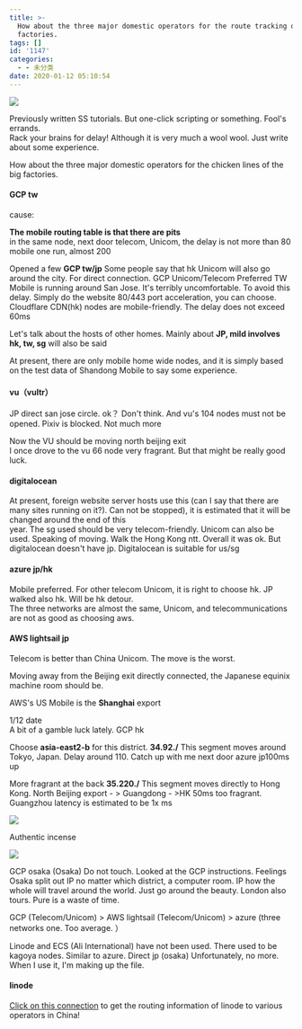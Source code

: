 ```yaml
---
title: >-
  How about the three major domestic operators for the route tracking of large
  factories.
tags: []
id: '1147'
categories:
  - - 未分类
date: 2020-01-12 05:10:54
---
```


![](https://cdn2.jioushan.top/LightPicture/2022/03/c2d3e705fbdbf55b.jpg)

Previously written SS tutorials. But one-click scripting or something. Fool's errands.  
Rack your brains for delay! Although it is very much a wool wool. Just write about some experience.

How about the three major domestic operators for the chicken lines of the big factories.

#### GCP tw  
cause:

**The mobile routing table is that there are pits**  
in the same node, next door telecom, Unicom, the delay is not more than 80  
mobile one run, almost 200

Opened a few **GCP tw/jp** Some people say that hk Unicom will also go around the city. For direct connection. GCP Unicom/Telecom Preferred TW  
Mobile is running around San Jose. It's terribly uncomfortable. To avoid this delay. Simply do the website 80/443 port acceleration, you can choose.  
Cloudflare CDN(hk) nodes are mobile-friendly. The delay does not exceed 60ms

Let's talk about the hosts of other homes. Mainly about **JP, mild involves hk, tw, sg** will also be said

At present, there are only mobile home wide nodes, and it is simply based on the test data of Shandong Mobile to say some experience.

#### vu（vultr）

JP direct san jose circle. ok？ Don't think. And vu's 104 nodes must not be opened. Pixiv is blocked. Not much more

Now the VU should be moving north beijing exit  
I once drove to the vu 66 node very fragrant. But that might be really good luck.

#### digitalocean

  
At present, foreign website server hosts use this (can I say that there are many sites running on it?). Can not be stopped), it is estimated that it will be changed around the end of this  
year. The sg used should be very telecom-friendly. Unicom can also be used. Speaking of moving. Walk the Hong Kong ntt. Overall it was ok. But  
digitalocean doesn't have jp. Digitalocean is suitable for us/sg

#### azure jp/hk

  
Mobile preferred. For other telecom Unicom, it is right to choose hk. JP walked also hk. Will be hk detour.  
The three networks are almost the same, Unicom, and telecommunications are not as good as choosing aws.

#### AWS lightsail jp

  
Telecom is better than China Unicom. The move is the worst.

Moving away from the Beijing exit directly connected, the Japanese equinix machine room should be.

AWS's US Mobile is the **Shanghai** export

1/12 date  
A bit of a gamble luck lately. GCP hk

Choose **asia-east2-b** for this district. **34.92./** This segment moves around Tokyo, Japan. Delay around 110. Catch up with me next door azure jp100ms up

More fragrant at the back **35.220./** This segment moves directly to Hong Kong. North Beijing export - > Guangdong - >HK 50ms too fragrant. Guangzhou latency is estimated to be 1x ms

![](https://cdn2.jioushan.top/LightPicture/2022/03/93c1eeaee6cc0671.png)

Authentic incense

![](https://cdn2.jioushan.top/LightPicture/2022/03/a40b347c35e6fabd.png)

GCP osaka (Osaka) Do not touch. Looked at the GCP instructions. Feelings Osaka split out IP no matter which district, a computer room. IP how the whole will travel around the world. Just go around the beauty. London also  
tours. Pure is a waste of time.

GCP (Telecom/Unicom) > AWS lightsail (Telecom/Unicom) > azure (three networks one. Too average. ）

Linode and ECS (Ali International) have not been used. There used to be kagoya nodes. Similar to azure. Direct jp (osaka) Unfortunately, no more.  
When I use it, I'm making up the file.

#### linode

[Click on this connection](https://paste.ubuntu.com/p/RNMgKVGCtv/) to get the routing information of linode to various operators in China!